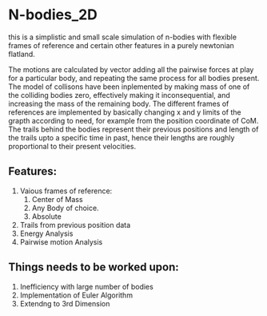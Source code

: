 # N-bodies_2D
this is a simplistic and small scale simulation of n-bodies with flexible frames of reference and certain other features in a purely newtonian flatland.

The motions are calculated by vector adding all the pairwise forces at play for a particular body, and repeating the same process for all bodies present. The model of collisons have been inplemented by making mass of one of the colliding bodies zero, effectively making it inconsequential, and increasing the mass of the remaining body. The different frames of references are implemented by basically changing x and y limits of the grapth according to need, for example from the position coordinate of CoM. The trails behind the bodies represent their previous positions and length of the trails upto a specific time in past, hence their lengths are roughly proportional to their present velocities.

## Features: 
  1. Vaious frames of reference:
       1. Center of Mass
       2. Any Body of choice.
       3.  Absolute
  2. Trails from previous position data
  3. Energy Analysis
  4. Pairwise motion Analysis

## Things needs to be worked upon:
  1. Inefficiency with large number of bodies
  2.  Implementation of Euler Algorithm
  3.  Extendng to 3rd Dimension
